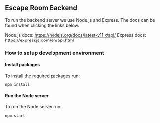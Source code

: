 ## Escape Room Backend

To run the backend server we use Node.js and Express. The docs can be found when clicking the links below.

Node.js docs: https://nodejs.org/docs/latest-v11.x/api/
Express docs: https://expressjs.com/en/api.html

### How to setup development environment

#### Install packages

To install the required packages run:

```
npm install
```

#### Run the Node server

To run the Node server run:

```
npm start
```
